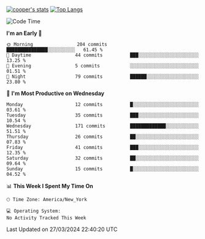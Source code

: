 [![cooper's stats](https://github-readme-stats-dwoluvhms-coopjz.vercel.app/api?username=coopjz&count_private=true)](https://github.com/coopjz/github-readme-stats)
[![Top Langs](https://github-readme-stats-dwoluvhms-coopjz.vercel.app/api/top-langs/?username=coopjz&count_private=true&langs_count=8&layout=compact)](https://github.com/coopjz/github-readme-stats)
<!--START_SECTION:waka-->
![Code Time](http://img.shields.io/badge/Code%20Time-0%20secs-blue)

**I'm an Early 🐤** 

```text
🌞 Morning                204 commits         ███████████████░░░░░░░░░░   61.45 % 
🌆 Daytime                44 commits          ███░░░░░░░░░░░░░░░░░░░░░░   13.25 % 
🌃 Evening                5 commits           ░░░░░░░░░░░░░░░░░░░░░░░░░   01.51 % 
🌙 Night                  79 commits          ██████░░░░░░░░░░░░░░░░░░░   23.80 % 
```
📅 **I'm Most Productive on Wednesday** 

```text
Monday                   12 commits          █░░░░░░░░░░░░░░░░░░░░░░░░   03.61 % 
Tuesday                  35 commits          ███░░░░░░░░░░░░░░░░░░░░░░   10.54 % 
Wednesday                171 commits         █████████████░░░░░░░░░░░░   51.51 % 
Thursday                 26 commits          ██░░░░░░░░░░░░░░░░░░░░░░░   07.83 % 
Friday                   41 commits          ███░░░░░░░░░░░░░░░░░░░░░░   12.35 % 
Saturday                 32 commits          ██░░░░░░░░░░░░░░░░░░░░░░░   09.64 % 
Sunday                   15 commits          █░░░░░░░░░░░░░░░░░░░░░░░░   04.52 % 
```


📊 **This Week I Spent My Time On** 

```text
🕑︎ Time Zone: America/New_York

💻 Operating System: 
No Activity Tracked This Week
```


 Last Updated on 27/03/2024 22:40:20 UTC
<!--END_SECTION:waka-->
